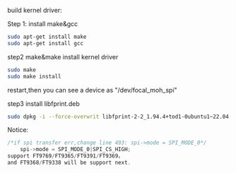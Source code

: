 build kernel driver:

Step 1:
install make&gcc 

```bash
sudo apt-get install make
sudo apt-get install gcc
```

step2 make&make install kernel driver

```bash
sudo make 
sudo make install
```

restart,then you can see a device as "/dev/focal_moh_spi"

step3 install libfprint.deb

```bash
sudo dpkg -i --force-overwrit libfprint-2-2_1.94.4+tod1-0ubuntu1~22.04.2_spi_20250112_amd64.deb
```

Notice:
```c
/*if spi transfer err,change line 493: spi->mode = SPI_MODE_0*/
	spi->mode = SPI_MODE_0|SPI_CS_HIGH;
support FT9769/FT9365/FT9391/FT9369，
and FT9368/FT9338 will be support next.
```
